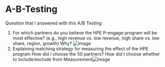 # A-B-Testing

Question that I answered with this A/B Testing
1. For which partners do you believe the HPE P-engage program will be most effective? (e.g., high revenue vs. low revenue, high share vs. low share, region, growth) Why? ![image](https://github.com/theyashi/A-B-Testing/assets/109600995/47f26aee-38e0-48ee-b8a1-12eb2a787dd1)
2. Explaining matching strategy for measuring the effect of the HPE program
How did I choose the 50 partners? 
How did I choose whether to include/exclude from Measurement![image](https://github.com/theyashi/A-B-Testing/assets/109600995/31be9633-ed63-4fa5-8058-a9f68fa1e66f)

